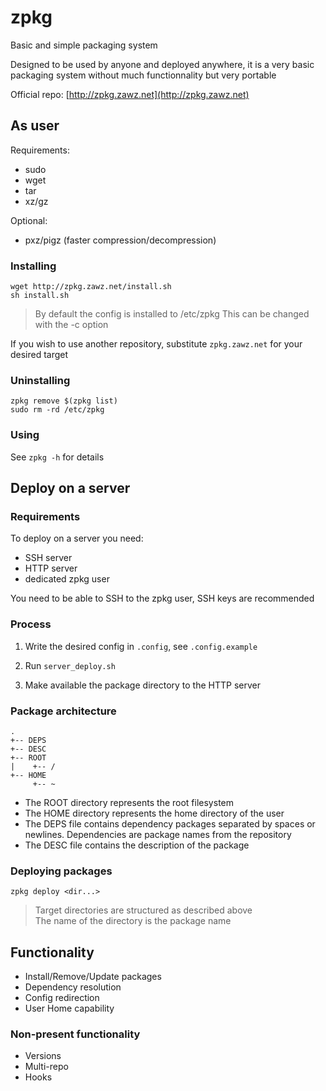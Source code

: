 # zpkg

Basic and simple packaging system

Designed to be used by anyone and deployed anywhere,
it is a very basic packaging system without much functionnality but very portable

Official repo: [http://zpkg.zawz.net](http://zpkg.zawz.net)

## As user

Requirements:
- sudo
- wget
- tar
- xz/gz

Optional:
- pxz/pigz (faster compression/decompression)

### Installing

```shell
wget http://zpkg.zawz.net/install.sh
sh install.sh
```
> By default the config is installed to /etc/zpkg
> This can be changed with the -c option

If you wish to use another repository, substitute `zpkg.zawz.net` for your desired target

### Uninstalling

```shell
zpkg remove $(zpkg list)
sudo rm -rd /etc/zpkg
```

### Using

See `zpkg -h` for details


## Deploy on a server

### Requirements

To deploy on a server you need:
- SSH server
- HTTP server
- dedicated zpkg user

You need to be able to SSH to the zpkg user, SSH keys are recommended

### Process

1. Write the desired config in `.config`, see `.config.example`

2. Run `server_deploy.sh`

3. Make available the package directory to the HTTP server

### Package architecture

```
.
+-- DEPS
+-- DESC
+-- ROOT
|    +-- /
+-- HOME
     +-- ~
```
- The ROOT directory represents the root filesystem  
- The HOME directory represents the home directory of the user  
- The DEPS file contains dependency packages separated by spaces or newlines. Dependencies are package names from the repository
- The DESC file contains the description of the package

### Deploying packages

`zpkg deploy <dir...>`  
> Target directories are structured as described above  
> The name of the directory is the package name

## Functionality

- Install/Remove/Update packages
- Dependency resolution
- Config redirection
- User Home capability

### Non-present functionality

- Versions
- Multi-repo
- Hooks

